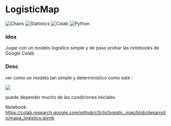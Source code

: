 # LogisticMap

![Chaos](https://img.shields.io/badge/-Chaos-grey.svg)
![Statistics](https://img.shields.io/badge/-Statistics-grey.svg)
![Colab](https://img.shields.io/badge/-Colab-yellow.svg?style=flat)
![Python](https://img.shields.io/badge/-Python-blue.svg?style=flat)


### Idea


Jugar con un modelo logístico simple y de paso probar las notebooks de Google Colab


### Desc

ver como un modelo tan simple y determinístico como este :

<img src="https://latex.codecogs.com/svg.latex?\Large&space;x_{t+1}={R}x_{t}(1-x_{t})" border="0"/>

puede depender mucho de las condiciones iniciales



Notebook:
https://colab.research.google.com/github/c0chi/logistic_map/blob/desarrollo/mapa_logistico.ipynb
